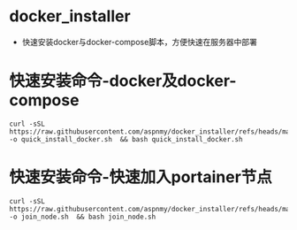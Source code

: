 # docker_installer
- 快速安装docker与docker-compose脚本，方便快速在服务器中部署
# 快速安装命令-docker及docker-compose

```
curl -sSL https://raw.githubusercontent.com/aspnmy/docker_installer/refs/heads/master/quick_install_docker.sh -o quick_install_docker.sh  && bash quick_install_docker.sh
```
# 快速安装命令-快速加入portainer节点
```
curl -sSL https://raw.githubusercontent.com/aspnmy/docker_installer/refs/heads/master/join_node_portainer.sh -o join_node.sh  && bash join_node.sh
```